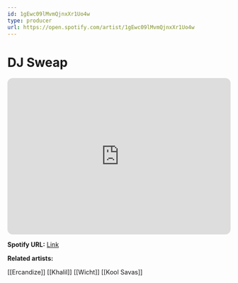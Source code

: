 ```yaml
---
id: 1gEwc09lMvmQjnxXr1Uo4w
type: producer
url: https://open.spotify.com/artist/1gEwc09lMvmQjnxXr1Uo4w
---
```

# DJ Sweap

<iframe style="border-radius:12px" src="https://open.spotify.com/embed/artist/1gEwc09lMvmQjnxXr1Uo4w" width="100%" height="352" frameBorder="0" allowfullscreen="" allow="autoplay; clipboard-write; encrypted-media; fullscreen; picture-in-picture" loading="lazy"></iframe>

**Spotify URL:** [Link](https://open.spotify.com/artist/1gEwc09lMvmQjnxXr1Uo4w)

**Related artists:**

[[Ercandize]]
[[Khalil]]
[[Wicht]]
[[Kool Savas]]
